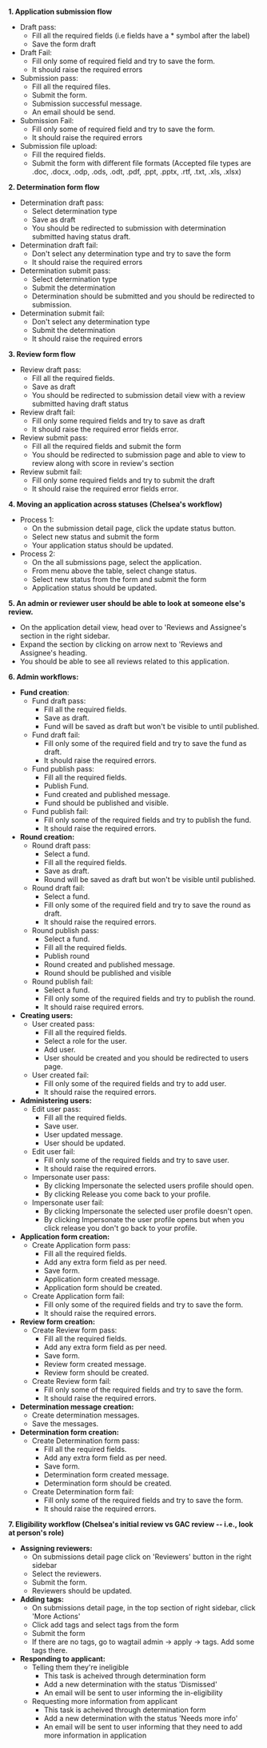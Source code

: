 **1. Application submission flow**
   - Draft pass:
     - Fill all the required fields (i.e fields have a * symbol after the label)
     - Save the form draft
   - Draft Fail:
     - Fill only some of required field and try to save the form.
     - It should raise the required errors
   - Submission pass:
     - Fill all the required files.
     - Submit the form.
     - Submission successful message.
     - An email should be send.
   - Submission Fail:
     - Fill only some of required field and try to save the form.
     - It should raise the required errors
   - Submission file upload:
     - Fill the required fields.
     - Submit the form with different file formats (Accepted file types are .doc, .docx, .odp, .ods, .odt, .pdf, .ppt, .pptx, .rtf, .txt, .xls, .xlsx)

**2. Determination form flow**
   - Determination draft pass:
     - Select determination type
     - Save as draft
     - You should be redirected to submission with determination submitted having status draft.
   - Determination draft fail:
     - Don't select any determination type and try to save the form
     - It should raise the required errors
   - Determination submit pass:
     - Select determination type
     - Submit the determination
     - Determination should be submitted and you should be redirected to submission.
   - Determination submit fail:
     - Don't select any determination type
     - Submit the determination
     - It should raise the required errors

**3. Review form flow**
  - Review draft pass:
    - Fill all the required fields.
    - Save as draft
    - You should be redirected to submission detail view with a review submitted having draft status
  - Review draft fail:
    - Fill only some required fields and try to save as draft
    - It should raise the required error fields error.
  - Review submit pass:
    - Fill all the required fields and submit the form
    - You should be redirected to submission page and able to view to review along with score in review's section
  - Review submit fail:
    - Fill only some required fields and try to submit the draft
    - It should raise the required error fields error.

**4. Moving an application across statuses (Chelsea's workflow)**
  - Process 1:
    - On the submission detail page, click the update status button.
    - Select new status and submit the form
    - Your application status should be updated.
  - Process 2:
    - On the all submissions page, select the application.
    - From menu above the table, select change status.
    - Select new status from the form and submit the form
    - Application status should be updated.

**5. An admin or reviewer user should be able to look at someone else's review.**
  - On the application detail view, head over to 'Reviews and Assignee's section in the right sidebar.
  - Expand the section by clicking on arrow next to 'Reviews and Assignee's heading.
  - You should be able to see all reviews related to this application. 
  
**6. Admin workflows:**
  - **Fund creation**:
    - Fund draft pass:
      - Fill all the required fields.
      - Save as draft.
      - Fund will be saved as draft but won't be visible to until published.
    - Fund draft fail:
      - Fill only some of the required field and try to save the fund as draft.
      - It should raise the required errors.
    - Fund publish pass:
      - Fill all the required fields.
      - Publish Fund.
      - Fund created and published message.
      - Fund should be published and visible. 
    - Fund publish fail:
      - Fill only some of the required fields and try to publish the fund.
      - It should raise the required errors.
  - **Round creation:**
    - Round draft pass:
      - Select a fund.
      - Fill all the required fields.
      - Save as draft.
      - Round will be saved as draft but won't be visible until published.
    - Round draft fail:
      - Select a fund.
      - Fill only some of the required field and try to save the round as draft.
      - It should raise the required errors.
    - Round publish pass:
      - Select a fund.
      - Fill all the required fields.
      - Publish round
      - Round created and published message.
      - Round should be published and visible
    - Round publish fail:
      - Select a fund.
      - Fill only some of the required fields and try to publish the round.
      - It should raise required errors.
  - **Creating users:**
    - User created pass:
      - Fill all the required fields.
      - Select a role for the user.
      - Add user.
      - User should be created and you should be redirected to users page.
    - User created fail: 
      - Fill only some of the required fields and try to add user.
      - It should raise the required errors.
  - **Administering users:**
    - Edit user pass:
      - Fill all the required fields.
      - Save user.
      - User updated message.
      - User should be updated.
    - Edit user fail:
      - Fill only some of the required fields and try to save user.
      - It should raise the required errors.
    - Impersonate user pass:
      - By clicking Impersonate the selected users profile should open.
      - By clicking Release you come back to your profile.
    - Impersonate user fail:
      - By clicking Impersonate the selected user profile doesn't open.
      - By clicking  Impersonate the user profile opens but when you click release you don't go back to your profile.
  - **Application form creation:**
    - Create Application form pass:
      - Fill all the required fields.
      - Add any extra form field as per need.
      - Save form.
      - Application form created message.
      - Application form should be created.
    - Create Application form fail:
      - Fill only some of the required fields and try to save the form.
      - It should raise the required errors.
  - **Review form creation:**
    - Create Review form pass:
      - Fill all the required fields.
      - Add any extra form field as per need.
      - Save form.
      - Review form created message.
      - Review form should be created.
    - Create Review form fail:
      - Fill only some of the required fields and try to save the form.
      - It should raise the required errors.
  - **Determination message creation:**
    - Create determination messages.
    - Save the messages.
  - **Determination form creation:**
    - Create Determination form pass:
      - Fill all the required fields.
      - Add any extra form field as per need.
      - Save form.
      - Determination form created message.
      - Determination form should be created.
    - Create Determination form fail:
      - Fill only some of the required fields and try to save the form.
      - It should raise the required errors.
      
**7. Eligibility workflow (Chelsea's initial review vs GAC review -- i.e., look at person's role)**
  - **Assigning reviewers:**
    - On submissions detail page click on 'Reviewers' button in the right sidebar
    - Select the reviewers.
    - Submit the form.
    - Reviewers should be updated.
  - **Adding tags:**
    - On submissions detail page, in the top section of right sidebar, click 'More Actions'
    - Click add tags and select tags from the form
    - Submit the form
    - If there are no tags, go to wagtail admin -> apply -> tags. Add some tags there.
  - **Responding to applicant:**
    - Telling them they're ineligible
    	- This task is acheived through determination form
    	- Add a new determination with the status 'Dismissed'
    	- An email will be sent to user informing the in-eligibility
    - Requesting more information from applicant
    	- This task is acheived through determination form
    	- Add a new determination with the status 'Needs more info'
    	- An email will be sent to user informing that they need to add more information in application
